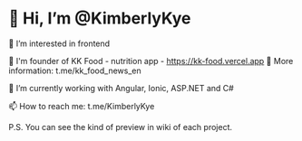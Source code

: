 <h1> 👋 Hi, I’m @KimberlyKye </h1>

 👀 I’m interested in frontend
 
 🍔 I'm founder of KK Food - nutrition app - https://kk-food.vercel.app
 👀 More information: t.me/kk_food_news_en

 🌱 I’m currently working with Angular, Ionic, ASP.NET and C#

 📫 How to reach me: t.me/KimberlyKye

P.S. You can see the kind of preview in wiki of each project.
